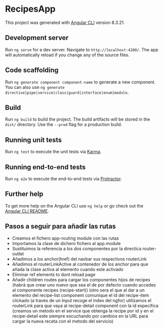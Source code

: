 # RecipesApp

This project was generated with [Angular CLI](https://github.com/angular/angular-cli) version 8.3.21.

## Development server

Run `ng serve` for a dev server. Navigate to `http://localhost:4200/`. The app will automatically reload if you change any of the source files.

## Code scaffolding

Run `ng generate component component-name` to generate a new component. You can also use `ng generate directive|pipe|service|class|guard|interface|enum|module`.

## Build

Run `ng build` to build the project. The build artifacts will be stored in the `dist/` directory. Use the `--prod` flag for a production build.

## Running unit tests

Run `ng test` to execute the unit tests via [Karma](https://karma-runner.github.io).

## Running end-to-end tests

Run `ng e2e` to execute the end-to-end tests via [Protractor](http://www.protractortest.org/).

## Further help

To get more help on the Angular CLI use `ng help` or go check out the [Angular CLI README](https://github.com/angular/angular-cli/blob/master/README.md).


## Pasos a seguir para añadir las rutas
- Creamos el fichero app-routing module con las rutas
- Importamos la clase de dichero fichero al app.module
- Sustituimos la referencia a los dos componentes por la directica router-outlet
- Añadimos a los anchor(href) del navbar sus respectivos routerLink
- Añadimos el routerLinkActive al contenedor de los anchor para que añada la clase activa al elemento cuando este activado
- Eliminar ref elements to dont reload page
- Añadir children routes para cargar los componentes hijos de recipes
  (habrá que crear uno nuevo que sea el de por defecto cuando accedes al componente recipes (recipe-start))
  (otro sera el que al dar a un elemento del recipe-list component 
   comunique el id del recipe-item clickado (a través de un Input recoge el index del ngfor)
   utilizamos el routerLink para que vaya al recipe-detail component con la id especifica
   (creamos un metodo en el service que obtenga la recipe por id y en el recipe-detail este siempre escuchando por cambios en la URL
   para cargar la nueva receta con el metodo del servicio) 